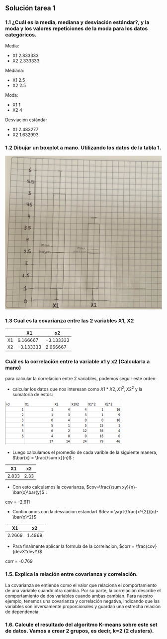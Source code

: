 ## Solución tarea 1

### 1.1 ¿Cuál es la media, mediana y desviación estándar?, y la moda y los valores repeticiones de la moda para los datos categóricos.
Media:
- X1    2.833333
- X2    2.333333

Mediana:

- X1    2.5
- X2    2.5

Moda:

- X1    1 
- X2    4

Desviación estándar

- X1    2.483277
- X2    1.632993

### 1.2 Dibujar un boxplot a mano. Utilizando los datos de la tabla 1.

![Dibujo del boxplot](./img/boxplot.jpg)

### 1.3 Cual es la covarianza entre las 2 variables X1, X2

| |X1|x2|
|---|---|---|
|X1|6.166667|-3.133333|
|X2|-3.133333|2.666667|


### Cuál es la correlación entre la variable x1 y x2 (Calcularla a mano)
para calcular la correlacion entre 2 variables, podemos seguir este orden:
- calcular los datos que nos interesan como $X1*X2, X1^{2}, X2^{2}$ y la sumatoria de estos:

![Tabla 1](./img/Table1.PNG)

- Luego calculamos el promedio de cada varible de la siguiente manera, $\bar{x} = \frac{\sum x}{n}$ :

|X1|x2|
|---|---|
|2.833|2.33|

- Con esto calculamos la covarianza, $cov=\frac{\sum xy}{n}-\bar{x}\bar{y}$  :

cov = -2.611

- Continuamos con la desviacion estandart $dev = \sqrt{\frac{x^{2}}{n}- \bar{x}^2}$ 

|X1|x2|
|---|---|
|2.2669|1.4969|

- Para finalmente aplicar la formula de la correlacion, $corr = \frac{cov}{devX*devY}$

corr = -0.769

### 1.5. Explica la relación entre covarianza y correlación.
La covarianza se entiende como el valor que relaciona el comportamiento de una variable cuando otra cambia. Por su parte, la correlación describe el comportamiento de dos variables cuando ambas cambian. Para nuestro ejemplo, tenemos una covarianza y correlación negativa, indicando que las variables son inversamente proporcionales y guardan una estrecha relación de dependencia.

### 1.6. Calcule el resultado del algoritmo K-means sobre este set de datos. Vamos a crear 2 grupos, es decir, k=2 (2 clusters).
